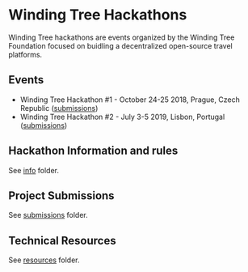 # Winding Tree Hackathons

Winding Tree hackathons are events organized by the Winding Tree Foundation focused on buidling a decentralized open-source travel platforms.

## Events

- Winding Tree Hackathon #1 - October 24-25 2018, Prague, Czech Republic ([submissions](submissions/2018-prague))
- Winding Tree Hackathon #2 - July 3-5 2019, Lisbon, Portugal ([submissions](submissions/2019-lisbon))

## Hackathon Information and rules

See [info](https://github.com/windingtree/wt-hackathon/tree/master/info) folder.

## Project Submissions

See [submissions](https://github.com/windingtree/wt-hackathon/tree/master/submissions) folder.

## Technical Resources

See [resources](https://github.com/windingtree/wt-hackathon/tree/master/resources) folder.
